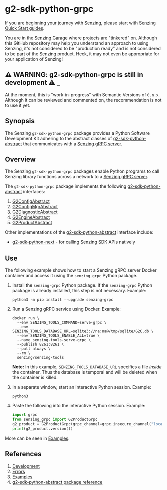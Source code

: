 # g2-sdk-python-grpc

If you are beginning your journey with
[Senzing](https://senzing.com/),
please start with
[Senzing Quick Start guides](https://docs.senzing.com/quickstart/).

You are in the
[Senzing Garage](https://github.com/senzing-garage)
where projects are "tinkered" on.
Although this GitHub repository may help you understand an approach to using Senzing,
it's not considered to be "production ready" and is not considered to be part of the Senzing product.
Heck, it may not even be appropriate for your application of Senzing!

## :warning: WARNING: g2-sdk-python-grpc is still in development :warning: _

At the moment, this is "work-in-progress" with Semantic Versions of `0.n.x`.
Although it can be reviewed and commented on,
the recommendation is not to use it yet.

## Synopsis

The Senzing `g2-sdk-python-grpc` package provides a Python Software Development Kit
adhering to the abstract classes of
[g2-sdk-python-abstract](https://github.com/senzing-garage/g2-sdk-python-abstract/tree/main/src/senzing_abstract)
that communicates with a
[Senzing gRPC server](https://github.com/senzing-garage/servegrpc).

## Overview

The Senzing `g2-sdk-python-grpc` packages enable Python programs to call Senzing library functions
across a network to a
[Senzing gRPC server](https://github.com/senzing-garage/servegrpc).

The `g2-sdk-python-grpc` package implements the following
[g2-sdk-python-abstract](https://github.com/senzing-garage/g2-sdk-python-abstract/tree/main/src/senzing_abstract)
interfaces:

1. [G2ConfigAbstract](https://github.com/senzing-garage/g2-sdk-python-abstract/blob/main/src/senzing_abstract/g2config_abstract.py)
1. [G2ConfigMgrAbstract](https://github.com/senzing-garage/g2-sdk-python-abstract/blob/main/src/senzing_abstract/g2configmgr_abstract.py)
1. [G2DiagnosticAbstract](https://github.com/senzing-garage/g2-sdk-python-abstract/blob/main/src/senzing_abstract/g2diagnostic_abstract.py)
1. [G2EngineAbstract](https://github.com/senzing-garage/g2-sdk-python-abstract/blob/main/src/senzing_abstract/g2engine_abstract.py)
1. [G2ProductAbstract](https://github.com/senzing-garage/g2-sdk-python-abstract/blob/main/src/senzing_abstract/g2product_abstract.py)

Other implementations of the
[g2-sdk-python-abstract](https://github.com/senzing-garage/g2-sdk-python-abstract/tree/main/src/senzing_abstract)
interface include:

- [g2-sdk-python-next](https://github.com/senzing-garage/g2-sdk-python-next) - for
  calling Senzing SDK APIs natively

## Use

The following example shows how to start a Senzing gRPC server Docker container
and access it using the `senzing_grpc` Python package.

1. Install the `senzing-grpc` Python package.
   If the `senzing-grpc` Python package is already installed,
   this step is not necessary.
   Example:

    ```console
    python3 -m pip install --upgrade senzing-grpc
    ```

1. Run a Senzing gRPC service using Docker.
   Example:

    ```console
    docker run \
      --env SENZING_TOOLS_COMMAND=serve-grpc \
      --env SENZING_TOOLS_DATABASE_URL=sqlite3://na:na@/tmp/sqlite/G2C.db \
      --env SENZING_TOOLS_ENABLE_ALL=true \
      --name senzing-tools-serve-grpc \
      --publish 8261:8261 \
      --pull always \
      --rm \
      senzing/senzing-tools
    ```

   **Note:** In this example, `SENZING_TOOLS_DATABASE_URL` specifies a file *inside* the container.
   Thus the database is temporal and will be deleted when the container is killed.

1. In a separate window, start an interactive Python session.
   Example:

    ```console
    python3
    ```

1. Paste the following into the interactive Python session.
   Example:

    ```python
    import grpc
    from senzing_grpc import G2ProductGrpc
    g2_product = G2ProductGrpc(grpc_channel=grpc.insecure_channel("localhost:8261"))
    print(g2_product.version())
    ```

More can be seen in
[Examples](docs/examples.md).

## References

1. [Development](docs/development.md)
1. [Errors](docs/errors.md)
1. [Examples](docs/examples.md)
1. [g2-sdk-python-abstract package reference](http://hub.senzing.com/g2-sdk-python-abstract/)
